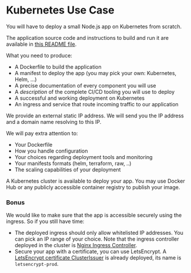# Kubernetes Use Case

You will have to deploy a small Node.js app on Kubernetes from scratch.

The application source code and instructions to build and run it are available in [this README file](https://github.com/oui-team/devops-interview/tree/master/app).

What you need to produce:

- A Dockerfile to build the application
- A manifest to deploy the app (you may pick your own: Kubernetes, Helm, …)
- A precise documentation of every component you will use
- A _description_ of the complete CI/CD tooling you will use to deploy
- A successful and working deployment on Kubernetes
- An ingress and service that route incoming traffic to our application

We provide an external static IP address. We will send you the IP address and a domain name resolving to this IP.

We will pay extra attention to:

- Your Dockerfile
- How you handle configuration
- Your choices regarding deployment tools and monitoring
- Your manifests formats (helm, terraform, raw, ..)
- The scaling capabilities of your deployment

A Kubernetes cluster is available to deploy your app. You may use Docker Hub or any publicly accessible container registry to publish your image.

### Bonus

We would like to make sure that the app is accessible securely using the ingress. So if you still have time:

- The deployed ingress should only allow whitelisted IP addresses. You can pick an IP range of your choice. Note that the ingress controller deployed in the cluster is [Nginx Ingress Controller](https://kubernetes.github.io/ingress-nginx/).
- Secure your app with a certificate, you can use LetsEncrypt. A [LetsEncrypt certificate ClusterIssuer](https://cert-manager.io/docs/) is already deployed, its name is `letsencrypt-prod`.